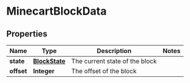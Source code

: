 
# MinecartBlockData

## Properties
Name | Type | Description | Notes
------------ | ------------- | ------------- | -------------
**state** | [**BlockState**](BlockState.md) | The current state of the block | 
**offset** | **Integer** | The offset of the block | 



